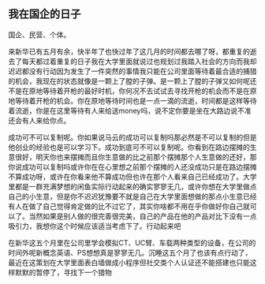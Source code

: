 ## **我在国企的日子**

国企、民营、个体。

来新华已有五月有余，快半年了也快过年了这几月的时间都去哪了呀，都重复的逝去了每天都过着重复的日子我在大学里面就说过也规划过我踏入社会的方向而我却迟迟都没有行动因为发生了一件突然的事情我只能在公司里面等待着最合适的捕猎的机会，我现在的状态就像是一颗上了膛的子弹。是一颗上了膛的子弹又如何呢还不是在原地等待着开枪的最好时机，你何况不去试试去寻找开枪的机会而不是在原地等待着开枪的机会。你在原地等待时间也是一点一滴的流逝，时间都是这样等待着流逝，你是在这里等待有人来给送money吗，说不定你要是坐在大路边说不准还会有人来给你点。

成功可不可以复制呢。你如果说马云的成功可以复制吗那必然是不可以复制的但是他创业的经验也是可以学习下。成功到底可不可以复制呢。你看到在路边摆摊的生意很好，明天你也来摆摊而且你生意做的比之前那个摆摊那个人生意做的还好，那你说成功可以复制吗或许你在在心里想之前那个摆摊的人还没成功只是在路边摆摊不算成功呀，或许在你看来他不算成功但也许在那个人看来自己已经成功了。大学里都是一群充满梦想的闲鱼实际行动起来的确实寥寥无几，或许你想在大学里做点自己的小生意，但是你不迟迟犹豫要不就是自己在大学里面想做的那点小生意已经有人在做了自己觉得肯定做的比不过它了，其实你啥都不用在乎你做好你自己就可以了。当然如果是别人做的很完善很完美，自己的产品在他的产品对比下没有一点吸引力，我想你这个时候应该适当考虑下了。行动起来吧

在新华这五个月里在公司里学会模拟CT、UC臂、车载两种类型的设备，在公司的时间外呢新概念英语、PS想想真是寥寥无几。沉睡这五个月了也该有点行动了，最近在这策划在大学里面表白墙做成小程序但社交类个人认证还不能搭建也只能这样默默的暂停了，寻找下一个猎物
